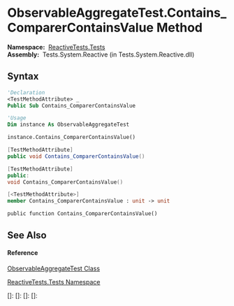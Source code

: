 # ObservableAggregateTest.Contains\_ComparerContainsValue Method

**Namespace:**  [ReactiveTests.Tests](ReactiveTests.Tests\ReactiveTests.Tests.md)  
**Assembly:**  Tests.System.Reactive (in Tests.System.Reactive.dll)

## Syntax

```vb
'Declaration
<TestMethodAttribute> _
Public Sub Contains_ComparerContainsValue
```

```vb
'Usage
Dim instance As ObservableAggregateTest

instance.Contains_ComparerContainsValue()
```

```csharp
[TestMethodAttribute]
public void Contains_ComparerContainsValue()
```

```c++
[TestMethodAttribute]
public:
void Contains_ComparerContainsValue()
```

```fsharp
[<TestMethodAttribute>]
member Contains_ComparerContainsValue : unit -> unit 
```

```jscript
public function Contains_ComparerContainsValue()
```

## See Also

#### Reference

[ObservableAggregateTest Class](ObservableAggregateTest\ObservableAggregateTest.md)

[ReactiveTests.Tests Namespace](ReactiveTests.Tests\ReactiveTests.Tests.md)

[]: 
[]: 
[]: 
[]: 